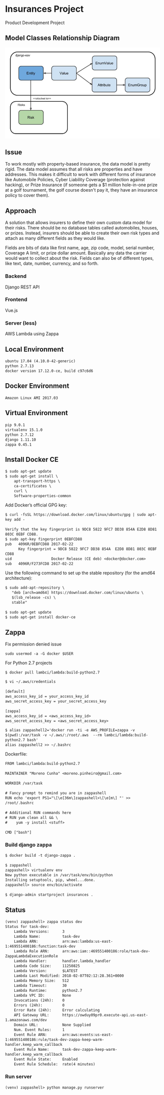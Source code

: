 # Insurances Project

Product Development Project

## Model Classes Relationship Diagram

![models class](https://github.com/morenopc/insurances-project/raw/master/media/img/2018-02-BriteCore-entity-relationship-diagram.jpg "Model Classes Relationship Diagram")

## Issue

To work mostly with property-based insurance, the data model is pretty rigid. The data model assumes that all risks are properties and have addresses. This makes it difficult to work with different forms of insurance like Automobile Policies, Cyber Liability Coverage (protection against hacking), or Prize Insurance (if someone gets a $1 million hole-in-one prize at a golf tournament, the golf course doesn't pay it, they have an insurance policy to cover them).

## Approach

A solution that allows insurers to define their own custom data model for their risks. There should be no database tables called automobiles, houses, or prizes. Instead, insurers should be able to create their own risk types and attach as many different fields as they would like.

Fields are bits of data like first name, age, zip code, model, serial number, Coverage A limit, or prize dollar amount. Basically any data the carrier would want to collect about the risk. Fields can also be of different types, like text, date, number, currency, and so forth.

### Backend

Django REST API

### Frontend

Vue.js

### Server (less)

AWS Lambda using Zappa

## Local Environment

```
ubuntu 17.04 (4.10.0-42-generic)
python 2.7.13
docker version 17.12.0-ce, build c97c6d6
```

## Docker Environment

```
Amazon Linux AMI 2017.03
```

## Virtual Environment

```
pip 9.0.1
virtualenv 15.1.0
python 2.7.12
django 1.11.10
zappa 0.45.1
```

## Install Docker CE

```
$ sudo apt-get update
$ sudo apt-get install \
    apt-transport-https \
    ca-certificates \
    curl \
    Software-properties-common
```

Add Docker’s official GPG key:
```
$ curl -fsSL https://download.docker.com/linux/ubuntu/gpg | sudo apt-key add -

Verify that the key fingerprint is 9DC8 5822 9FC7 DD38 854A E2D8 8D81 803C 0EBF CD88.
$ sudo apt-key fingerprint 0EBFCD88
pub   4096R/0EBFCD88 2017-02-22
      Key fingerprint = 9DC8 5822 9FC7 DD38 854A  E2D8 8D81 803C 0EBF CD88
uid                  Docker Release (CE deb) <docker@docker.com>
sub   4096R/F273FCD8 2017-02-22
```

Use the following command to set up the stable repository (for the amd64 architecture):
```
$ sudo add-apt-repository \
   "deb [arch=amd64] https://download.docker.com/linux/ubuntu \
   $(lsb_release -cs) \
   stable"

$ sudo apt-get update
$ sudo apt-get install docker-ce
```

## Zappa
Fix permission denied issue
```
sudo usermod -a -G docker $USER
```

For Python 2.7 projects
```
$ docker pull lambci/lambda:build-python2.7
```

```
$ vi ~/.aws/credentials

[default]
aws_access_key_id = your_access_key_id
aws_secret_access_key = your_secret_access_key

[zappa]
aws_access_key_id = <aws_access_key_id>
aws_secret_access_key = <aws_secret_access_key>
```

```
$ alias zappashell2='docker run -ti -e AWS_PROFILE=zappa -v $(pwd):/var/task -v ~/.aws/:/root/.aws  --rm lambci/lambda:build-python2.7 bash'
alias zappashell2 >> ~/.bashrc
```

Dockerfile:
```
FROM lambci/lambda:build-python2.7

MAINTAINER "Moreno Cunha" <moreno.pinheiro@gmail.com>

WORKDIR /var/task

# Fancy prompt to remind you are in zappashell
RUN echo 'export PS1="\[\e[36m\]zappashell>\[\e[m\] "' >> /root/.bashrc

# Additional RUN commands here
# RUN yum clean all && \
#    yum -y install <stuff>

CMD ["bash"]
```

### Build django zappa
```
$ docker build -t django-zappa .

$ zappashell
zappashell> virtualenv env
New python executable in /var/task/env/bin/python
Installing setuptools, pip, wheel...done.
zappashell> source env/bin/activate

$ django-admin startproject insurances .
```

## Status
```
(venv) zappashell> zappa status dev
Status for task-dev: 
    Lambda Versions:      3
    Lambda Name:          task-dev
    Lambda ARN:           arn:aws:lambda:us-east-1:469551400186:function:task-dev
    Lambda Role ARN:      arn:aws:iam::469551400186:role/task-dev-ZappaLambdaExecutionRole
    Lambda Handler:       handler.lambda_handler
    Lambda Code Size:     11250825
    Lambda Version:       $LATEST
    Lambda Last Modified: 2018-02-07T02:12:28.361+0000
    Lambda Memory Size:   512
    Lambda Timeout:       30
    Lambda Runtime:       python2.7
    Lambda VPC ID:        None
    Invocations (24h):    0
    Errors (24h):         0
    Error Rate (24h):     Error calculating
    API Gateway URL:      https://owduy09pr0.execute-api.us-east-1.amazonaws.com/dev
    Domain URL:           None Supplied
    Num. Event Rules:     1
    Event Rule ARN:       arn:aws:events:us-east-1:469551400186:rule/task-dev-zappa-keep-warm-handler.keep_warm_callback
    Event Rule Name:      task-dev-zappa-keep-warm-handler.keep_warm_callback
    Event Rule State:     Enabled
    Event Rule Schedule:  rate(4 minutes)
```

### Run server
```
(venv) zappashell> python manage.py runserver
```
